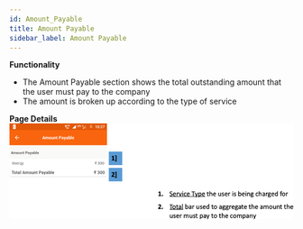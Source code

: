 ```yaml
---
id: Amount_Payable
title: Amount Payable
sidebar_label: Amount Payable
---
```


**Functionality**
* The Amount Payable section shows the total outstanding amount that the user must pay to the company
* The amount is broken up according to the type of service

**Page Details**
![Amount Payable](./assets/4.13_AmountPayable.png)
